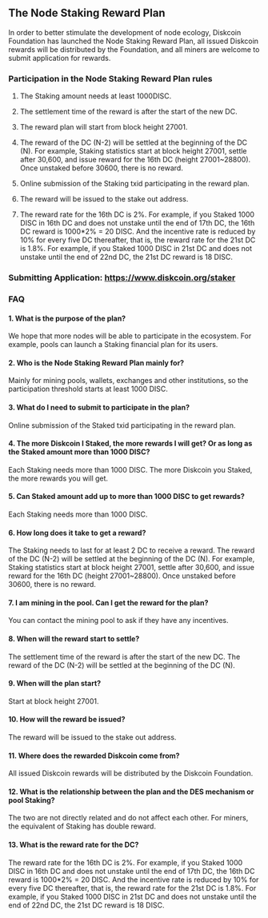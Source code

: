 ## **The Node Staking Reward Plan**

In order to better stimulate the development of node ecology, Diskcoin Foundation has launched the Node Staking Reward Plan, all issued Diskcoin rewards will be distributed by the Foundation, and all miners are welcome to submit application for rewards.

### **Participation in the Node Staking Reward Plan rules**

1. The Staking amount needs at least 1000DISC.

2. The settlement time of the reward is after the start of the new DC.

3. The reward plan will start from block height 27001.

4. The reward of the DC (N-2) will be settled at the beginning of the DC (N). For example, Staking statistics start at block height 27001, settle after 30,600, and issue reward for the 16th DC (height 27001~28800). Once unstaked before 30600, there is no reward.

5. Online submission of the Staking txid participating in the reward plan.

6. The reward will be issued to the stake out address.

7. The reward rate for the 16th DC is 2%. For example, if you Staked 1000 DISC in 16th DC and does not unstake until the end of 17th DC, the 16th DC reward is 1000*2% = 20 DISC. And the incentive rate is reduced by 10% for every five DC thereafter, that is, the reward rate for the 21st DC is 1.8%. For example, if you Staked 1000 DISC in 21st DC and does not unstake until the end of 22nd DC, the 21st DC reward is 18 DISC.

### **Submitting Application:** <https://www.diskcoin.org/staker>

### **FAQ**

#### 1. What is the purpose of the plan?

We hope that more nodes will be able to participate in the ecosystem. For example, pools can launch a Staking financial plan for its users.

#### 2. Who is the Node Staking Reward Plan mainly for?

Mainly for mining pools, wallets, exchanges and other institutions, so the participation threshold starts at least 1000 DISC.

#### 3. What do I need to submit to participate in the plan?

Online submission of the Staked txid participating in the reward plan.

#### 4. The more Diskcoin I Staked, the more rewards I will get? Or as long as the Staked amount more than 1000 DISC?

Each Staking needs more than 1000 DISC. The more Diskcoin you Staked, the more rewards you will get.

#### 5. Can Staked amount add up to more than 1000 DISC to get rewards?

Each Staking needs more than 1000 DISC.

#### 6. How long does it take to get a reward?

The Staking needs to last for at least 2 DC to receive a reward. The reward of the DC (N-2) will be settled at the beginning of the DC (N). For example, Staking statistics start at block height 27001, settle after 30,600, and issue reward for the 16th DC (height 27001~28800). Once unstaked before 30600, there is no reward.

#### 7. I am mining in the pool. Can I get the reward for the plan?

You can contact the mining pool to ask if they have any incentives.

#### 8. When will the reward start to settle?

The settlement time of the reward is after the start of the new DC. The reward of the DC (N-2) will be settled at the beginning of the DC (N).

#### 9. When will the plan start?

Start at block height 27001.

#### 10. How will the reward be issued?

The reward will be issued to the stake out address.

#### 11. Where does the rewarded Diskcoin come from?

All issued Diskcoin rewards will be distributed by the Diskcoin Foundation.

#### 12. What is the relationship between the plan and the DES mechanism or pool Staking?

The two are not directly related and do not affect each other. For miners, the equivalent of Staking has double reward.

#### 13. What is the reward rate for the DC?

The reward rate for the 16th DC is 2%. For example, if you Staked 1000 DISC in 16th DC and does not unstake until the end of 17th DC, the 16th DC reward is 1000*2% = 20 DISC.
And the incentive rate is reduced by 10% for every five DC thereafter, that is, the reward rate for the 21st DC is 1.8%. For example, if you Staked 1000 DISC in 21st DC and does not unstake until the end of 22nd DC, the 21st DC reward is 18 DISC.

